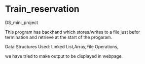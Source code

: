 # Train_reservation
DS_mini_project


This program has backhand which stores/writes to a file just befor termination and retrieve at the start of the progaram.


Data Structures Used: Linked List,Array,File Operations,

we have tried to make output to be displayed in webpage.
